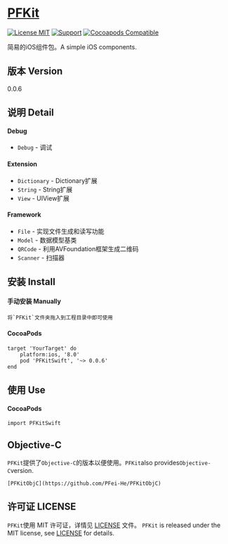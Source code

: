[PFKit](https://github.com/PFei-He/PFKitSwift)
===

[![License MIT](https://img.shields.io/badge/license-MIT-green.svg)](https://raw.githubusercontent.com/PFei-He/PFKitSwift/master/LICENSE)
[![Support](https://img.shields.io/badge/support-iOS%207%2B%20-blue.svg?style=flat)](https://www.apple.com/nl/ios/)
[![Cocoapods Compatible](https://img.shields.io/cocoapods/v/PFKitSwift.svg)](https://img.shields.io/cocoapods/v/PFKitSwift.svg)

简易的iOS组件包。A simple iOS components.

版本 Version
---
0.0.6

说明 Detail
---
#### Debug
* `Debug`               - 调试

#### Extension
* `Dictionary`          - Dictionary扩展
* `String`              - String扩展
* `View`                - UIView扩展

#### Framework
* `File`                - 实现文件生成和读写功能
* `Model`               - 数据模型基类
* `QRCode`              - 利用AVFoundation框架生成二维码
* `Scanner`             - 扫描器

安装 Install
--- 
#### 手动安装 Manually
```
将`PFKit`文件夹拖入到工程目录中即可使用
```

#### CocoaPods
```
target 'YourTarget' do
    platform:ios, '8.0'
    pod 'PFKitSwift', '~> 0.0.6'
end
```

使用 Use
---
#### CocoaPods
```
import PFKitSwift
```
 
Objective-C
---
`PFKit`提供了`Objective-C`的版本以便使用。`PFKit`also provides`Objective-C`version.
```
[PFKitObjC](https://github.com/PFei-He/PFKitObjC)
```
 
许可证 LICENSE
---
`PFKit`使用 MIT 许可证，详情见 [LICENSE](https://raw.githubusercontent.com/PFei-He/PFKitSwift/master/LICENSE) 文件。
`PFKit` is released under the MIT license, see [LICENSE](https://raw.githubusercontent.com/PFei-He/PFKitSwift/master/LICENSE) for details.
